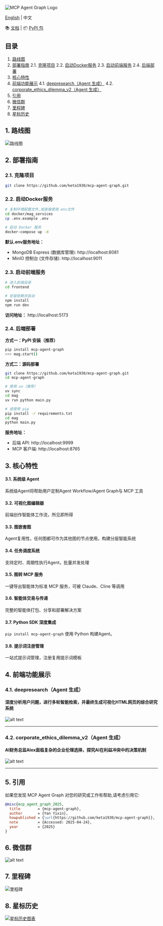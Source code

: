![MCP Agent Graph Logo](assets/logo.png)

[English](README.md) | 中文

📚 [文档](https://keta1930.github.io/mcp-agent-graph/#) | 📦 [PyPI 包](https://pypi.org/project/mcp-agent-graph/)

## 目录

1. [路线图](#1-路线图)
2. [部署指南](#2-部署指南)
   2.1. [克隆项目](#21-克隆项目)
   2.2. [启动Docker服务](#22-启动docker服务)
   2.3. [启动前端服务](#23-启动前端服务)
   2.4. [后端部署](#24-后端部署)
3. [核心特性](#3-核心特性)
4. [前端功能展示](#4-前端功能展示)
   4.1. [deepresearch（Agent 生成）](#41-deepresearchagent-生成)
   4.2. [corporate_ethics_dilemma_v2（Agent 生成）](#42-corporate_ethics_dilemma_v2agent-生成)
5. [引用](#5-引用)
6. [微信群](#6-微信群)
7. [里程碑](#7-里程碑)
8. [星标历史](#8-星标历史)

## 1. 路线图

![路线图](assets/roadmap-zh.png)

## 2. 部署指南

### 2.1. 克隆项目
```bash
git clone https://github.com/keta1930/mcp-agent-graph.git
```

### 2.2. 启动Docker服务

```bash
# 复制环境配置文件,或直接使用.env文件
cd docker/mag_services
cp .env.example .env

# 启动 Docker 服务
docker-compose up -d
```

**默认.env服务地址：**
- MongoDB Express (数据库管理): http://localhost:8081
- MinIO 控制台 (文件存储): http://localhost:9011

### 2.3. 启动前端服务

```bash
# 进入前端目录
cd frontend

# 安装依赖并启动
npm install
npm run dev
```

**访问地址：** http://localhost:5173

### 2.4. 后端部署

**方式一：PyPI 安装（推荐）**
```bash
pip install mcp-agent-graph
>>> mag.start()
```
**方式二：源码部署**
```bash
git clone https://github.com/keta1930/mcp-agent-graph.git
cd mcp-agent-graph

# 使用 uv（推荐）
uv sync
cd mag
uv run python main.py

# 或使用 pip
pip install -r requirements.txt
cd mag
python main.py
```

**服务地址：**
- 后端 API: http://localhost:9999
- MCP 客户端: http://localhost:8765

## 3. 核心特性

#### 3.1. 系统级 Agent
系统级Agent将帮助用户定制Agent Workflow/Agent Graph与 MCP 工具

#### 3.2. 可视化图编辑器
前端创作智能体工作流，所见即所得

#### 3.3. 图嵌套图
Agent复用性，任何图都可作为其他图的节点使用，构建分层智能系统

#### 3.4. 任务调度系统
支持定时、周期性执行Agent，批量并发处理

#### 3.5. 图转 MCP 服务
一键导出智能体为标准 MCP 服务，可被 Claude、Cline 等调用

#### 3.6. 智能体交易与传递
完整的智能体打包、分享和部署解决方案

#### 3.7. Python SDK 深度集成
`pip install mcp-agent-graph` 使用 Python 构建Agent。

#### 3.8. 提示词注册管理
一站式提示词管理，注册复用提示词模板

## 4. 前端功能展示

### 4.1. deepresearch（Agent 生成）
#### 深度分析用户问题，进行多轮智能检索，并最终生成可视化HTML网页的综合研究系统
![alt text](appendix/deepresearch.png)

---
### 4.2. corporate_ethics_dilemma_v2（Agent 生成）
#### AI财务总监Alex面临复杂的企业伦理选择，探究AI在利益冲突中的决策机制
![alt text](appendix/corporate_ethics_dilemma_v2.png)

---

## 5. 引用

如果您发现 MCP Agent Graph 对您的研究或工作有帮助,请考虑引用它:

```bibtex
@misc{mcp_agent_graph_2025,
  title        = {mcp-agent-graph},
  author       = {Yan Yixin},
  howpublished = {\url{https://github.com/keta1930/mcp-agent-graph}},
  note         = {Accessed: 2025-04-24},
  year         = {2025}
}
```

## 6. 微信群
![alt text](./assets/wechat.jpg)

## 7. 里程碑

![里程碑](assets/milestone-zh.png)

## 8. 星标历史

[![星标历史图表](https://api.star-history.com/svg?repos=keta1930/mcp-agent-graph&type=Date)](https://www.star-history.com/#keta1930-mcp-agent-graph&Date)
